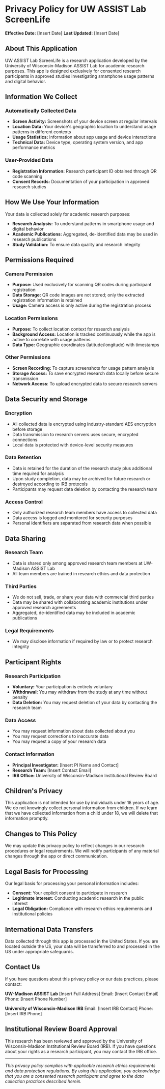 # Privacy Policy for UW ASSIST Lab ScreenLife

**Effective Date:** [Insert Date]
**Last Updated:** [Insert Date]

## About This Application

UW ASSIST Lab ScreenLife is a research application developed by the University of Wisconsin-Madison ASSIST Lab for academic research purposes. This app is designed exclusively for consented research participants in approved studies investigating smartphone usage patterns and digital behavior.

## Information We Collect

### Automatically Collected Data
- **Screen Activity:** Screenshots of your device screen at regular intervals
- **Location Data:** Your device's geographic location to understand usage patterns in different contexts
- **Usage Statistics:** Information about app usage and device interactions
- **Technical Data:** Device type, operating system version, and app performance metrics

### User-Provided Data
- **Registration Information:** Research participant ID obtained through QR code scanning
- **Consent Records:** Documentation of your participation in approved research studies

## How We Use Your Information

Your data is collected solely for academic research purposes:
- **Research Analysis:** To understand patterns in smartphone usage and digital behavior
- **Academic Publications:** Aggregated, de-identified data may be used in research publications
- **Study Validation:** To ensure data quality and research integrity

## Permissions Required

### Camera Permission
- **Purpose:** Used exclusively for scanning QR codes during participant registration
- **Data Storage:** QR code images are not stored; only the extracted registration information is retained
- **Usage:** Camera access is only active during the registration process

### Location Permissions
- **Purpose:** To collect location context for research analysis
- **Background Access:** Location is tracked continuously while the app is active to correlate with usage patterns
- **Data Type:** Geographic coordinates (latitude/longitude) with timestamps

### Other Permissions
- **Screen Recording:** To capture screenshots for usage pattern analysis
- **Storage Access:** To save encrypted research data locally before secure transmission
- **Network Access:** To upload encrypted data to secure research servers

## Data Security and Storage

### Encryption
- All collected data is encrypted using industry-standard AES encryption before storage
- Data transmission to research servers uses secure, encrypted connections
- Local data is protected with device-level security measures

### Data Retention
- Data is retained for the duration of the research study plus additional time required for analysis
- Upon study completion, data may be archived for future research or destroyed according to IRB protocols
- Participants may request data deletion by contacting the research team

### Access Control
- Only authorized research team members have access to collected data
- Data access is logged and monitored for security purposes
- Personal identifiers are separated from research data when possible

## Data Sharing

### Research Team
- Data is shared only among approved research team members at UW-Madison ASSIST Lab
- All team members are trained in research ethics and data protection

### Third Parties
- We do not sell, trade, or share your data with commercial third parties
- Data may be shared with collaborating academic institutions under approved research agreements
- Aggregated, de-identified data may be included in academic publications

### Legal Requirements
- We may disclose information if required by law or to protect research integrity

## Participant Rights

### Research Participation
- **Voluntary:** Your participation is entirely voluntary
- **Withdrawal:** You may withdraw from the study at any time without penalty
- **Data Deletion:** You may request deletion of your data by contacting the research team

### Data Access
- You may request information about data collected about you
- You may request corrections to inaccurate data
- You may request a copy of your research data

### Contact Information
- **Principal Investigator:** [Insert PI Name and Contact]
- **Research Team:** [Insert Contact Email]
- **IRB Office:** University of Wisconsin-Madison Institutional Review Board

## Children's Privacy

This application is not intended for use by individuals under 18 years of age. We do not knowingly collect personal information from children. If we learn that we have collected information from a child under 18, we will delete that information promptly.

## Changes to This Policy

We may update this privacy policy to reflect changes in our research procedures or legal requirements. We will notify participants of any material changes through the app or direct communication.

## Legal Basis for Processing

Our legal basis for processing your personal information includes:
- **Consent:** Your explicit consent to participate in research
- **Legitimate Interest:** Conducting academic research in the public interest
- **Legal Obligation:** Compliance with research ethics requirements and institutional policies

## International Data Transfers

Data collected through this app is processed in the United States. If you are located outside the US, your data will be transferred to and processed in the US under appropriate safeguards.

## Contact Us

If you have questions about this privacy policy or our data practices, please contact:

**UW-Madison ASSIST Lab**
[Insert Full Address]
Email: [Insert Contact Email]
Phone: [Insert Phone Number]

**University of Wisconsin-Madison IRB**
Email: [Insert IRB Contact]
Phone: [Insert IRB Phone]

## Institutional Review Board Approval

This research has been reviewed and approved by the University of Wisconsin-Madison Institutional Review Board (IRB). If you have questions about your rights as a research participant, you may contact the IRB office.

---

*This privacy policy complies with applicable research ethics requirements and data protection regulations. By using this application, you acknowledge that you are a consented research participant and agree to the data collection practices described herein.*